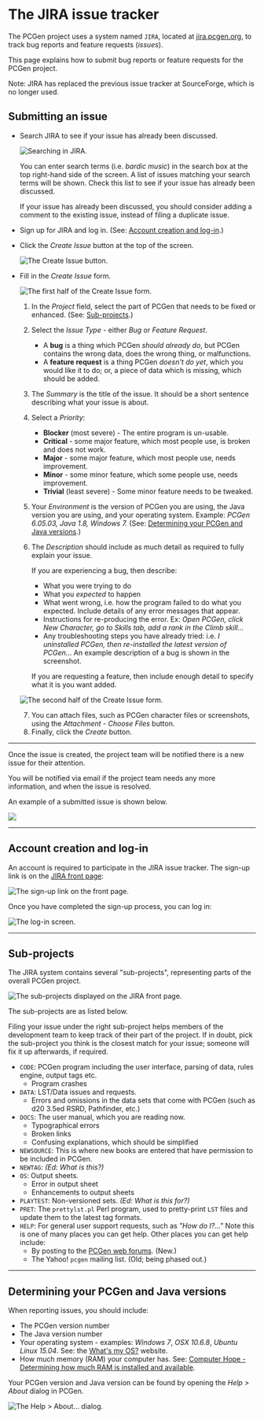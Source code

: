 # The JIRA issue tracker

The PCGen project uses a system named `JIRA`, located at [jira.pcgen.org](http://jira.pcgen.org), to track bug reports and feature requests (*issues*).

This page explains how to submit bug reports or feature requests for the PCGen project.

Note: JIRA has replaced the previous issue tracker at SourceForge, which is no longer used.

## Submitting an issue

 * Search JIRA to see if your issue has already been discussed.

    ![Searching in JIRA.](../images/jira/jira_04.png)

    You can enter search terms (i.e. *bardic music*) in the search box at the top right-hand side of the screen. A list of issues matching your search terms will be shown. Check this list to see if your issue has already been discussed.

    If your issue has already been discussed, you should consider adding a comment to the existing issue, instead of filing a duplicate issue.
 
 * Sign up for JIRA and log in. (See: [Account creation and log-in](#account-creation-and-log-in).)

 * Click the *Create Issue* button at the top of the screen.

    ![The Create  Issue button.](../images/jira/jira_06.png)

 * Fill in the *Create Issue* form.

    ![The first half of the Create Issue form.](../images/jira/jira_05.png)

    1. In the *Project* field, select the part of PCGen that needs to be fixed or enhanced. (See: [Sub-projects](#sub-projects).)
    2. Select the *Issue Type* - either *Bug* or *Feature Request*.
	    * A **bug** is a thing which PCGen *should already do*, but PCGen contains the wrong data, does the wrong thing, or malfunctions.
	    * A **feature request** is a thing PCGen *doesn't do yet*, which you would like it to do; or, a piece of data which is missing, which should be added.
    3. The *Summary* is the title of the issue. It should be a short sentence describing what your issue is about.
    4. Select a *Priority*:
	    *  **Blocker** (most severe) - The entire program is un-usable.
	    *  **Critical** - some major feature, which most people use, is broken and does not work.
	    *  **Major** - some major feature, which most people use, needs improvement.
	    *  **Minor** - some minor feature, which some people use, needs improvement.
	    *  **Trivial** (least severe) - Some minor feature needs to be tweaked.
    5. Your *Environment* is the version of PCGen you are using, the Java version you are using, and your operating system. Example: *PCGen 6.05.03, Java 1.8, Windows 7.* (See: [Determining your PCGen and Java versions](#determining-your-pcgen-and-java-versions).)
    6. The *Description* should include as much detail as required to fully explain your issue.

      	If you are experiencing a bug, then describe:
		* What you were trying to do
		* What you *expected* to happen
		* What went wrong, i.e. how the program failed to do what you expected. Include details of any error messages that appear.
		* Instructions for re-producing the error. Ex: *Open PCGen, click New Character, go to Skills tab, add a rank in the Climb skill...*
		* Any troubleshooting steps you have already tried: i.e. *I uninstalled PCGen, then re-installed the latest version of PCGen...*
    	An example description of a bug is shown in the screenshot.

		If you are requesting a feature, then include enough detail to specify what it is you want added.

    ![The second half of the Create Issue form.](../images/jira/jira_08.png)

    7. You can attach files, such as PCGen character files or screenshots, using the *Attachment - Choose Files* button.
    8. Finally, click the *Create* button.
 
----

Once the issue is created, the project team will be notified there is a new issue for their attention. 

You will be notified via email if the project team needs any more information, and when the issue is resolved.

An example of a submitted issue is shown below.

![](../images/jira/jira_09.png)


----

## Account creation and log-in

An account is required to participate in the JIRA issue tracker. The sign-up link is on the [JIRA front page](http://jira.pcgen.org/): 

![The sign-up link on the front page.](../images/jira/jira_01.png)

Once you have completed the sign-up process, you can log in:

![The log-in screen.](../images/jira/jira_02.png)

----

## Sub-projects

The JIRA system contains several "sub-projects", representing parts of the overall PCGen project.

![The sub-projects displayed on the JIRA front page.](../images/jira/jira_03.png)

The sub-projects are as listed below.

Filing your issue under the right sub-project helps members of the development team to keep track of their part of the project. If in doubt, pick the sub-project you think is the closest match for your issue; someone will fix it up afterwards, if required.

* `CODE`: PCGen program including the user interface, parsing of data, rules engine, output tags etc.
	* Program crashes
* `DATA`: LST/Data issues and requests.
	* Errors and omissions in the data sets that come with PCGen (such as d20 3.5ed RSRD, Pathfinder, etc.)
* `DOCS`: The user manual, which you are reading now.
	* Typographical errors
	* Broken links
	* Confusing explanations, which should be simplified
* `NEWSOURCE`: This is where new books are entered that have permission to be included in PCGen.
* `NEWTAG`: *(Ed: What is this?)*
* `OS`: Output sheets.
	* Error in output sheet
	* Enhancements to output sheets
* `PLAYTEST`: Non-versioned sets. *(Ed: What is this for?)*
* `PRET`: The `prettylst.pl` Perl program, used to pretty-print `LST` files and update them to the latest tag formats.
* `HELP`: For general user support requests, such as *"How do I?..."* Note this is one of many places you can get help. Other places you can get help include:
	* By posting to the [PCGen web forums](http://groups.pcgen.org). (New.)
	* The Yahoo! `pcgen` mailing list. (Old; being phased out.)

----

## Determining your PCGen and Java versions

When reporting issues, you should include:

* The PCGen version number
* The Java version number
* Your operating system - examples: *Windows 7*, *OSX 10.6.8*, *Ubuntu Linux 15.04*. See: the [What's my OS?](http://whatsmyos.com/) website.
* How much memory (RAM) your computer has. See: [Computer Hope - Determining how much RAM is installed and available](http://www.computerhope.com/issues/ch000149.htm).

Your PCGen version and Java version can be found by opening the *Help > About* dialog in PCGen.

![The Help > About... dialog.](../images/jira/jira_07.png)
